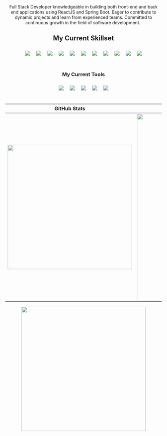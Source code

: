 <div align="center">
Full Stack Developer knowledgeable in building both front-end and back end
applications using ReactJS and Spring Boot. Eager to contribute to dynamic projects and learn from
experienced teams. Committed to continuous growth in the field of software development..
  </div>

<h2 align="center"> My Current Skillset </h2>
<div align="center" style="display:flex; flex-wrap:wrap; justify-content:center;">
  <img src="https://img.icons8.com/color/48/000000/html-5--v1.png" style="margin:10px;"/>
  <img src="https://img.icons8.com/color/48/000000/css3.png" style="margin:10px;"/>
  <img src="https://img.icons8.com/color/48/000000/javascript--v1.png" style="margin:10px;"/>
  <img src="https://img.icons8.com/color/48/000000/react-native.png" style="margin:10px;"/>
  <img src="https://img.icons8.com/color/48/000000/c-plus-plus-logo.png" style="margin:10px;"/>
  <img src="https://img.icons8.com/color/48/000000/java-coffee-cup-logo.png" style="margin:10px;"/>
  <img src="https://img.icons8.com/color/48/000000/spring-logo.png" style="margin:10px;"/>
  <img src="https://img.icons8.com/color/48/000000/python--v1.png" style="margin:10px;"/>
  <img src="https://img.icons8.com/color/48/000000/django.png" style="margin:10px;"/>
  <img src="https://img.icons8.com/color/48/000000/mongodb.png" style="margin:10px;"/>
    <img src="https://img.icons8.com/color/48/000000/mysql-logo.png" style="margin:10px;"/>
</div>
<br>
<h3 align="center"> My Current Tools </h3>
<div align="center" style="display:flex; flex-wrap:wrap; justify-content:center;">
<img src="https://img.icons8.com/fluent/48/000000/visual-studio-code-2019.png" style="margin:10px;"/>
<img src="https://img.icons8.com/color/48/000000/pycharm.png" style="margin:10px;"/>
<img src="https://img.icons8.com/color/48/000000/intellij-idea.png" style="margin:10px;"/>
<img src="https://img.icons8.com/color/48/000000/figma.png" style="margin:10px;"/>
<img src="https://img.icons8.com/color/48/000000/mysql.png" style="margin:10px;"/>
</div>
<br>

| GitHub Stats | Contributions | 
| --- | --- | 
| <img src="https://github-readme-stats.vercel.app/api?username=KingNelx&show_icons=true&theme=radical" width="400" /> | <img src="https://github-readme-streak-stats.herokuapp.com/?user=KingNelx" width="600" /> | 

<div align="center"><img src="https://github-readme-stats.vercel.app/api/top-langs/?username=KingNelx&langs_count=3&bg_color=45,e96443,904e95&title_color=fff&text_color=fff" width="400" /></div> 


